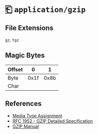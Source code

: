 # [⎗](../README.md) `application/gzip`

## File Extensions

`gz`, `tgz`

## Magic Bytes

| Offset | 0    | 1    |
| ------ | ---- | ---- |
| Byte   | 0x1f | 0x8b |
| Char   |      |      |

## References

- [Media Type Assignment](https://www.iana.org/assignments/media-types/application/gzip)
- [RFC 1952 - GZIP Detailed Specification](https://datatracker.ietf.org/doc/html/rfc1952#section-2)
- [GZIP Manual](https://www.gnu.org/software/gzip/manual/gzip.html)
